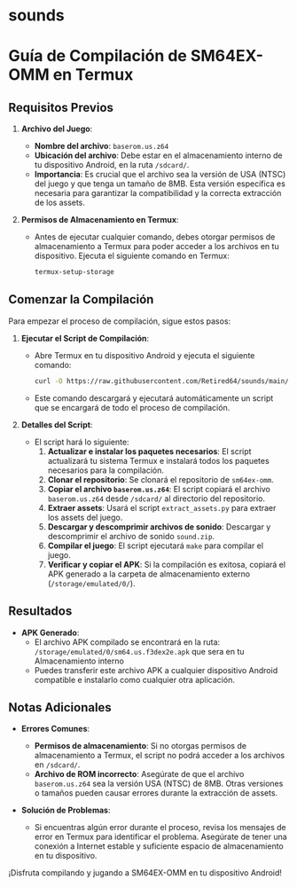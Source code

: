 # sounds
# Guía de Compilación de SM64EX-OMM en Termux

## Requisitos Previos

1. **Archivo del Juego**:
   - **Nombre del archivo**: `baserom.us.z64`
   - **Ubicación del archivo**: Debe estar en el almacenamiento interno de tu dispositivo Android, en la ruta `/sdcard/`.
   - **Importancia**: Es crucial que el archivo sea la versión de USA (NTSC) del juego y que tenga un tamaño de 8MB. Esta versión específica es necesaria para garantizar la compatibilidad y la correcta extracción de los assets.

2. **Permisos de Almacenamiento en Termux**:
   - Antes de ejecutar cualquier comando, debes otorgar permisos de almacenamiento a Termux para poder acceder a los archivos en tu dispositivo. Ejecuta el siguiente comando en Termux:
     ```sh
     termux-setup-storage
     ```

## Comenzar la Compilación

Para empezar el proceso de compilación, sigue estos pasos:

1. **Ejecutar el Script de Compilación**:
   - Abre Termux en tu dispositivo Android y ejecuta el siguiente comando:
     ```sh
     curl -O https://raw.githubusercontent.com/Retired64/sounds/main/omm.sh && bash omm.sh
     ```
   - Este comando descargará y ejecutará automáticamente un script que se encargará de todo el proceso de compilación.

2. **Detalles del Script**:
   - El script hará lo siguiente:
     1. **Actualizar e instalar los paquetes necesarios**: El script actualizará tu sistema Termux e instalará todos los paquetes necesarios para la compilación.
     2. **Clonar el repositorio**: Se clonará el repositorio de `sm64ex-omm`.
     3. **Copiar el archivo `baserom.us.z64`**: El script copiará el archivo `baserom.us.z64` desde `/sdcard/` al directorio del repositorio.
     4. **Extraer assets**: Usará el script `extract_assets.py` para extraer los assets del juego.
     5. **Descargar y descomprimir archivos de sonido**: Descargar y descomprimir el archivo de sonido `sound.zip`.
     6. **Compilar el juego**: El script ejecutará `make` para compilar el juego.
     7. **Verificar y copiar el APK**: Si la compilación es exitosa, copiará el APK generado a la carpeta de almacenamiento externo (`/storage/emulated/0/`).

## Resultados

- **APK Generado**:
  - El archivo APK compilado se encontrará en la ruta: `/storage/emulated/0/sm64.us.f3dex2e.apk`
    que sera en tu Almacenamiento interno 
  - Puedes transferir este archivo APK a cualquier dispositivo Android compatible e instalarlo como cualquier otra aplicación.

## Notas Adicionales

- **Errores Comunes**:
  - **Permisos de almacenamiento**: Si no otorgas permisos de almacenamiento a Termux, el script no podrá acceder a los archivos en `/sdcard/`.
  - **Archivo de ROM incorrecto**: Asegúrate de que el archivo `baserom.us.z64` sea la versión USA (NTSC) de 8MB. Otras versiones o tamaños pueden causar errores durante la extracción de assets.

- **Solución de Problemas**:
  - Si encuentras algún error durante el proceso, revisa los mensajes de error en Termux para identificar el problema. Asegúrate de tener una conexión a Internet estable y suficiente espacio de almacenamiento en tu dispositivo.

¡Disfruta compilando y jugando a SM64EX-OMM en tu dispositivo Android!
